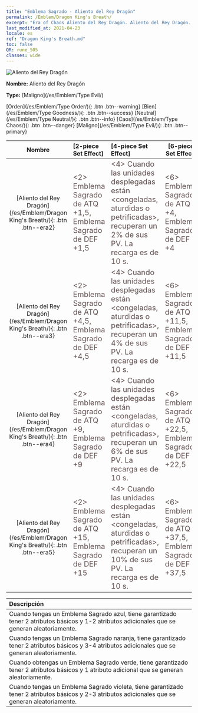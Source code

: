 ```yaml
---
title: "Emblema Sagrado - Aliento del Rey Dragón"
permalink: /Emblem/Dragon King's Breath/
excerpt: "Era of Chaos Aliento del Rey Dragón. Aliento del Rey Dragón. Era of Chaos Emblema Sagrado Aliento del Rey Dragón. Era of Chaos Maligno Aliento del Rey Dragón"
last_modified_at: 2021-04-23
locale: es
ref: "Dragon King's Breath.md"
toc: false
QR: rune_505
classes: wide
---
```


  ![Aliento del Rey Dragón](/images/r/rune_icon_505.png)

 **Nombre:** Aliento del Rey Dragón

 **Type:** [Maligno](/es/Emblem/Type Evil/)

  [Orden](/es/Emblem/Type Order/){: .btn .btn--warning}   [Bien](/es/Emblem/Type Goodness/){: .btn .btn--success}   [Neutral](/es/Emblem/Type Neutral/){: .btn .btn--info}   [Caos](/es/Emblem/Type Chaos/){: .btn .btn--danger}   [Maligno](/es/Emblem/Type Evil/){: .btn .btn--primary} 

  |  Nombre    | [2-piece Set Effect] | [4-piece Set Effect] | [6-piece Set Effect]  | 
  |:-----------------------:|:-------------------|:-----------------|----------------| 
  | [Aliento del Rey Dragón](/es/Emblem/Dragon King's Breath/){: .btn .btn--era2} | <span style="color: #645252;font-size:20px">&lt;2&gt; Emblema Sagrado de ATQ +1,5, Emblema Sagrado de DEF +1,5</span> | <span style="color: #645252;font-size:20px">&lt;4&gt; Cuando las unidades desplegadas están &lt;congeladas, aturdidas o petrificadas&gt;, recuperan un 2% de sus PV. La recarga es de 10 s.</span> | <span style="color: #645252;font-size:20px">&lt;6&gt; Emblema Sagrado de ATQ +4, Emblema Sagrado de DEF +4</span> | 
  | [Aliento del Rey Dragón](/es/Emblem/Dragon King's Breath/){: .btn .btn--era3} | <span style="color: #645252;font-size:20px">&lt;2&gt; Emblema Sagrado de ATQ +4,5, Emblema Sagrado de DEF +4,5</span> | <span style="color: #645252;font-size:20px">&lt;4&gt; Cuando las unidades desplegadas están &lt;congeladas, aturdidas o petrificadas&gt;, recuperan un 4% de sus PV. La recarga es de 10 s.</span> | <span style="color: #645252;font-size:20px">&lt;6&gt; Emblema Sagrado de ATQ +11,5, Emblema Sagrado de DEF +11,5</span> | 
  | [Aliento del Rey Dragón](/es/Emblem/Dragon King's Breath/){: .btn .btn--era4} | <span style="color: #645252;font-size:20px">&lt;2&gt; Emblema Sagrado de ATQ +9, Emblema Sagrado de DEF +9</span> | <span style="color: #645252;font-size:20px">&lt;4&gt; Cuando las unidades desplegadas están &lt;congeladas, aturdidas o petrificadas&gt;, recuperan un 6% de sus PV. La recarga es de 10 s.</span> | <span style="color: #645252;font-size:20px">&lt;6&gt; Emblema Sagrado de ATQ +22,5, Emblema Sagrado de DEF +22,5</span> | 
  | [Aliento del Rey Dragón](/es/Emblem/Dragon King's Breath/){: .btn .btn--era5} | <span style="color: #645252;font-size:20px">&lt;2&gt; Emblema Sagrado de ATQ +15, Emblema Sagrado de DEF +15</span> | <span style="color: #645252;font-size:20px">&lt;4&gt; Cuando las unidades desplegadas están &lt;congeladas, aturdidas o petrificadas&gt;, recuperan un 10% de sus PV. La recarga es de 10 s.</span> | <span style="color: #645252;font-size:20px">&lt;6&gt; Emblema Sagrado de ATQ +37,5, Emblema Sagrado de DEF +37,5</span> | 

  |         Descripción            | 
  |:-------------------------------|
  | Cuando tengas un Emblema Sagrado azul, tiene garantizado tener 2 atributos básicos y 1-2 atributos adicionales que se generan aleatoriamente. |
  | Cuando tengas un Emblema Sagrado naranja, tiene garantizado tener 2 atributos básicos y 3-4 atributos adicionales que se generan aleatoriamente. |
  | Cuando obtengas un Emblema Sagrado verde, tiene garantizado tener 2 atributos básicos y 1 atributo adicional que se generan aleatoriamente. |
  | Cuando tengas un Emblema Sagrado violeta, tiene garantizado tener 2 atributos básicos y 2-3 atributos adicionales que se generan aleatoriamente. |
